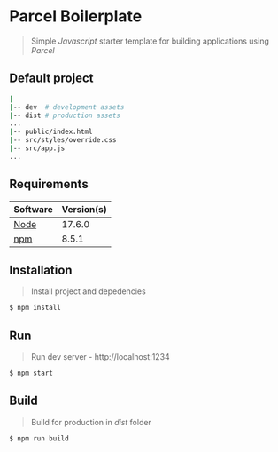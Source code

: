 # Parcel Boilerplate

> Simple *Javascript* starter template for building applications using *Parcel* 

## Default project

```bash
|
|-- dev  # development assets
|-- dist # production assets
...
|-- public/index.html
|-- src/styles/override.css
|-- src/app.js
...
```

## Requirements

| Software                                                     | Version(s) |
| ------------------------------------------------------------ | ---------- |
| [Node](https://nodejs.org/en/download/current/)              | 17.6.0     |
| [npm](https://docs.npmjs.com/downloading-and-installing-node-js-and-npm) | 8.5.1      |

## Installation

> Install project and depedencies

```bash
$ npm install
```

## Run

> Run dev server - http://localhost:1234

```bash
$ npm start
```

## Build

> Build for production in *dist* folder

```bash
$ npm run build
```


